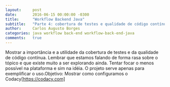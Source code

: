 ```yaml
---
layout:     post
date:       2016-06-15 00:00:00 -0300
title:      "Workflow Backend Java"
subtitle:   "Parte 4: cobertura de testes e qualidade de código contínua"
author:     Carlos Augusto Borges
categories: java workflow back-end workflow-back-end-java
comments:   true
---
```


Mostrar a importância e a utilidade da cobertura de testes e da qualidade de
código contínua. Lembrar que estamos falando de forma rasa sobre o tópico e que
existe muito a ser explorando ainda. Tentar focar o menos possível na plataforma
e sim na idéia. O projeto serve apenas para exemplificar o uso.Objetivo:
Mostrar como configuramos o Codacy[https://codacy.com]
